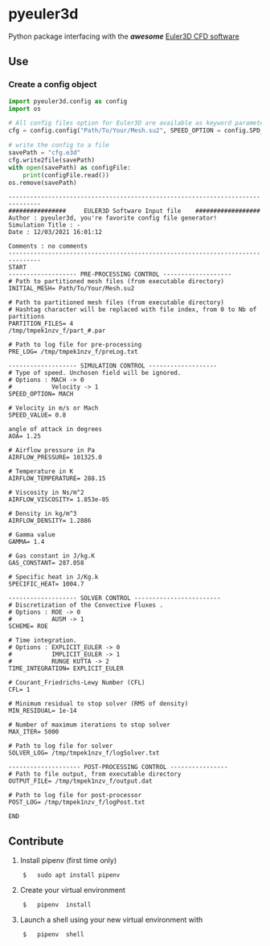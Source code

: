 # pyeuler3d

Python package interfacing with the ***awesome*** [Euler3D CFD software](https://github.com/AER8875-Projet-integrateur-IV/Euler3D)


## Use

### Create a config object


```python
import pyeuler3d.config as config
import os

# All config files option for Euler3D are available as keyword parameters to this class' constructor
cfg = config.config("Path/To/Your/Mesh.su2", SPEED_OPTION = config.SPD_OPTION_MACH, SPEED_VALUE = 0.8, AOA = 1.25)

# write the config to a file
savePath = "cfg.e3d"
cfg.write2file(savePath)
with open(savePath) as configFile:
    print(configFile.read())
os.remove(savePath) 

```

    
    -------------------------------------------------------------------------------
    ################     EULER3D Software Input file    ##################
    Author : pyeuler3d, you're favorite config file generator!
    Simulation Title : -
    Date : 12/03/2021 16:01:12
    
    Comments : no comments
    -------------------------------------------------------------------------------
    START
    ------------------- PRE-PROCESSING CONTROL -------------------
    # Path to partitioned mesh files (from executable directory)
    INITIAL_MESH= Path/To/Your/Mesh.su2
    
    # Path to partitioned mesh files (from executable directory)
    # Hashtag character will be replaced with file index, from 0 to Nb of partitions
    PARTITION_FILES= 4
    /tmp/tmpek1nzv_f/part_#.par
    
    # Path to log file for pre-processing
    PRE_LOG= /tmp/tmpek1nzv_f/preLog.txt
    
    ------------------- SIMULATION CONTROL -------------------
    # Type of speed. Unchosen field will be ignored.
    # Options : MACH -> 0
    #           Velocity -> 1
    SPEED_OPTION= MACH
    
    # Velocity in m/s or Mach
    SPEED_VALUE= 0.8
    
    angle of attack in degrees
    AOA= 1.25
    
    # Airflow pressure in Pa
    AIRFLOW_PRESSURE= 101325.0
    
    # Temperature in K
    AIRFLOW_TEMPERATURE= 288.15
    
    # Viscosity in Ns/m^2
    AIRFLOW_VISCOSITY= 1.853e-05
    
    # Density in kg/m^3
    AIRFLOW_DENSITY= 1.2886
    
    # Gamma value
    GAMMA= 1.4
    
    # Gas constant in J/kg.K
    GAS_CONSTANT= 287.058
    
    # Specific heat in J/Kg.k
    SPECIFIC_HEAT= 1004.7
    
    ------------------- SOLVER CONTROL ------------------------
    # Discretization of the Convective Fluxes .
    # Options : ROE -> 0
    #           AUSM -> 1
    SCHEME= ROE
    
    # Time integration.
    # Options : EXPLICIT_EULER -> 0
    #           IMPLICIT_EULER -> 1
    #           RUNGE KUTTA -> 2
    TIME_INTEGRATION= EXPLICIT_EULER
    
    # Courant_Friedrichs-Lewy Number (CFL)
    CFL= 1
    
    # Minimum residual to stop solver (RMS of density)
    MIN_RESIDUAL= 1e-14
    
    # Number of maximum iterations to stop solver
    MAX_ITER= 5000
    
    # Path to log file for solver
    SOLVER_LOG= /tmp/tmpek1nzv_f/logSolver.txt
    
    -------------------- POST-PROCESSING CONTROL ----------------
    # Path to file output, from executable directory
    OUTPUT_FILE= /tmp/tmpek1nzv_f/output.dat
    
    # Path to log file for post-processor
    POST_LOG= /tmp/tmpek1nzv_f/logPost.txt
    
    END       
    


## Contribute

1. Install pipenv   (first time only)

```
    $   sudo apt install pipenv
```

2. Create your virtual environment

```
    $   pipenv  install
```

3. Launch a shell using your new virtual environment with

```
    $   pipenv  shell
```


```python

```
